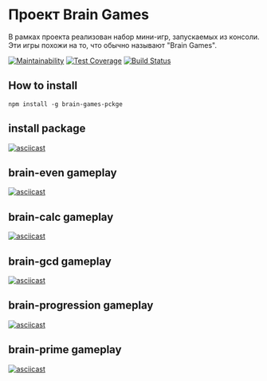 # Проект Brain Games

В рамках проекта реализован набор мини-игр, запускаемых из консоли. Эти игры похожи на то, что обычно называют "Brain Games".

[![Maintainability](https://api.codeclimate.com/v1/badges/0d4f37540081df79e8ad/maintainability)](https://codeclimate.com/github/d3x4r/project-lvl1-s438/maintainability)
[![Test Coverage](https://api.codeclimate.com/v1/badges/0d4f37540081df79e8ad/test_coverage)](https://codeclimate.com/github/d3x4r/project-lvl1-s438/test_coverage)
[![Build Status](https://travis-ci.org/d3x4r/project-lvl1-s438.svg?branch=master)](https://travis-ci.org/d3x4r/project-lvl1-s438)

## How to install
    npm install -g brain-games-pckge

## install package
[![asciicast](https://asciinema.org/a/cVkfVOjhYSFsH8SO2yECgg7wj.svg)](https://asciinema.org/a/cVkfVOjhYSFsH8SO2yECgg7wj)

## brain-even gameplay
[![asciicast](https://asciinema.org/a/PdosRlNl0dH9Qhmk7puOv3E5f.svg)](https://asciinema.org/a/PdosRlNl0dH9Qhmk7puOv3E5f)

## brain-calc gameplay
[![asciicast](https://asciinema.org/a/PbasMe6heMRaI2QCmMZIWQyNM.svg)](https://asciinema.org/a/PbasMe6heMRaI2QCmMZIWQyNM)

## brain-gcd gameplay
[![asciicast](https://asciinema.org/a/Reiw3cJMzSQ3IG4wq1ibPTyuQ.svg)](https://asciinema.org/a/Reiw3cJMzSQ3IG4wq1ibPTyuQ)

## brain-progression gameplay
[![asciicast](https://asciinema.org/a/uat8s6tBCh80NkzSrmqoBorcu.svg)](https://asciinema.org/a/uat8s6tBCh80NkzSrmqoBorcu)

## brain-prime gameplay
[![asciicast](https://asciinema.org/a/cBjXMXWhCQr3gMiAgwWzJBtMi.svg)](https://asciinema.org/a/cBjXMXWhCQr3gMiAgwWzJBtMi)